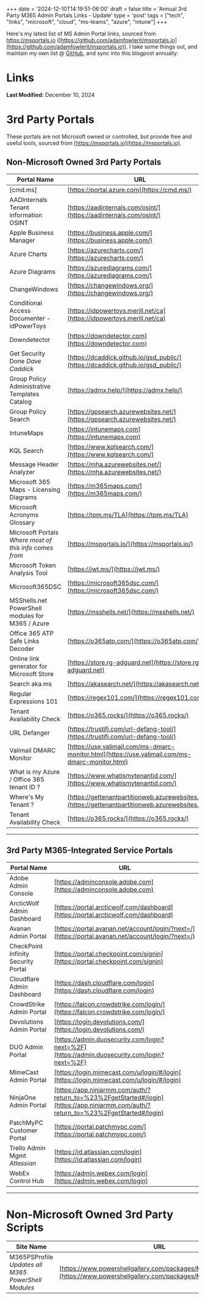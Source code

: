 +++
date = '2024-12-10T14:19:51-06:00'
draft = false
title = 'Annual 3rd Party M365 Admin Portals Links - Update'
type = 'post'
tags = ["tech", "links", "microsoft", "cloud", "ms-teams", "azure", "intune"]
+++


Here's my latest list of MS Admin Portal links, sourced from https://msportals.io ([https://github.com/adamfowlerit/msportals.io](https://github.com/adamfowlerit/msportals.io)).   I take some things out, and maintain my own list @ <a href="https://gist.github.com/J-DubApps/d52b7d6966c6ab70966f5b4767ebbfec">GitHub</a>, and sync into this blogpost annually:


# Links

**Last Modified:** December 10, 2024

# 3rd Party Portals

These portals are not Microsoft owned or controlled, but provide free and useful tools, sourced from [https://msportals.io](https://msportals.io).

## **Non-Microsoft Owned 3rd Party Portals**
| Portal Name           | URL                                       |
|-----------------------|-------------------------------------------|
| [cmd.ms]              | [https://portal.azure.com](https://cmd.ms/) |
| AADInternals Tenant information OSINT | [https://aadinternals.com/osint/](https://aadinternals.com/osint/) |
| Apple Business Manager  | [https://business.apple.com/](https://business.apple.com/) |
| Azure Charts  | [https://azurecharts.com/](https://azurecharts.com/) |
| Azure Diagrams  | [https://azurediagrams.com/](https://azurediagrams.com/) |
| ChangeWindows | [https://changewindows.org/](https://changewindows.org/) |
| Conditional Access Documenter - idPowerToys   | [https://idpowertoys.merill.net/ca](https://idpowertoys.merill.net/ca) |
| Downdetector | [https://downdetector.com](https://downdetector.com) |
| Get Security Done *Dave Caddick*  | [https://dcaddick.github.io/gsd_public/](https://dcaddick.github.io/gsd_public/) |
| Group Policy Administrative Templates Catalog | [https://admx.help/](https://admx.help/) |
| Group Policy Search | [https://gpsearch.azurewebsites.net/](https://gpsearch.azurewebsites.net/) |
| IntuneMaps | [https://intunemaps.com](https://intunemaps.com) |
| KQL Search | [https://www.kqlsearch.com/](https://www.kqlsearch.com/) |
| Message Header Analyzer | [https://mha.azurewebsites.net/](https://mha.azurewebsites.net/) |
| Microsoft 365 Maps - Licensing Diagrams | [https://m365maps.com/](https://m365maps.com/)  |
| Microsoft Acronyms Glossary   | [https://tpm.ms/TLA](https://tpm.ms/TLA)  |
| Microsoft Portals *Where most of this info comes from* | [https://msportals.io/](https://msportals.io/)  |
| Microsoft Token Analysis Tool | [https://jwt.ms/](https://jwt.ms/)  |
| Microsoft365DSC | [https://microsoft365dsc.com/](https://microsoft365dsc.com/)  |
| MSShells.net PowerShell modules for M365 / Azure | [https://msshells.net/](https://msshells.net/)  |
| Office 365 ATP Safe Links Decoder | [https://o365atp.com/](https://o365atp.com/)  |
| Online link generator for Microsoft Store | [https://store.rg-adguard.net](https://store.rg-adguard.net)  |
| Search aka.ms | [https://akasearch.net/](https://akasearch.net/)  |
| Regular Expressions 101 | [https://regex101.com/](https://regex101.com/)  |
| Tenant Availability Check | [https://o365.rocks/](https://o365.rocks/)  |
| URL Defanger  | [https://trustifi.com/url-defang-tool/](https://trustifi.com/url-defang-tool/)  |
| Valimail DMARC Monitor | [https://use.valimail.com/ms-dmarc-monitor.html](https://use.valimail.com/ms-dmarc-monitor.html)  |
| What is my Azure / Office 365 tenant ID ? | [https://www.whatismytenantid.com/](https://www.whatismytenantid.com/)  |
| Where's My Tenant ? | [https://gettenantpartitionweb.azurewebsites.net/](https://gettenantpartitionweb.azurewebsites.net/)  |
| Tenant Availability Check | [https://o365.rocks/](https://o365.rocks/)  |

---

## **3rd Party M365-Integrated Service Portals**
| Portal Name           | URL                                       |
|-----------------------|-------------------------------------------|
| Adobe Admin Console   | [https://adminconsole.adobe.com](https://adminconsole.adobe.com)  |
| ArcticWolf Admin Dashboard    | [https://portal.arcticwolf.com/dashboard](https://portal.arcticwolf.com/dashboard) |
| Avanan Admin Portal   | [https://portal.avanan.net/account/login/?next=/](https://portal.avanan.net/account/login/?next=/) |
| CheckPoint Infinity Security Portal   | [https://portal.checkpoint.com/signin](https://portal.checkpoint.com/signin)  |
| Cloudflare Admin Dashboard    | [https://dash.cloudflare.com/login](https://dash.cloudflare.com/login)  |
| CrowdStrike Admin Portal  | [https://falcon.crowdstrike.com/login/](https://falcon.crowdstrike.com/login/)  |
| Devolutions Admin Portal  | [https://login.devolutions.com/](https://login.devolutions.com/)  |
| DUO Admin Portal  | [https://admin.duosecurity.com/login?next=%2F](https://admin.duosecurity.com/login?next=%2F)  |
| MimeCast Admin Portal  | [https://login.mimecast.com/u/login/#/login](https://login.mimecast.com/u/login/#/login)  |
| NinjaOne Admin Portal | [https://app.ninjarmm.com/auth/?return_to=%23%2FgetStarted#/login](https://app.ninjarmm.com/auth/?return_to=%23%2FgetStarted#/login) |
| PatchMyPC Customer Portal | [https://portal.patchmypc.com/](https://portal.patchmypc.com/) |
| Trello Admin Mgmt *Atlassian* | [https://id.atlassian.com/login](https://id.atlassian.com/login) |
| WebEx Control Hub | [https://admin.webex.com/login](https://admin.webex.com/login) |

---

# Non-Microsoft Owned 3rd Party Scripts

| Site Name             | URL                                       |
|-----------------------|-------------------------------------------|
| M365PSProfile *Updates all M365 PowerShell Modules* | [https://www.powershellgallery.com/packages/M365PSProfile/0.5.0](https://www.powershellgallery.com/packages/M365PSProfile/0.5.0) |